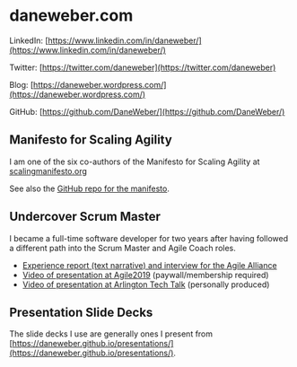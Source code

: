 # daneweber.com

LinkedIn: [https://www.linkedin.com/in/daneweber/](https://www.linkedin.com/in/daneweber/)

Twitter: [https://twitter.com/daneweber](https://twitter.com/daneweber)

Blog: [https://daneweber.wordpress.com/](https://daneweber.wordpress.com/)

GitHub: [https://github.com/DaneWeber/](https://github.com/DaneWeber/)

## Manifesto for Scaling Agility

I am one of the six co-authors of the Manifesto for Scaling Agility at [scalingmanifesto.org](https://scalingmanifesto.org/)

See also the [GitHub repo for the manifesto](https://github.com/manifestoforscalingagility/ManifestoForScalingAgility.github.io).

## Undercover Scrum Master

I became a full-time software developer for two years after having followed a different path into the Scrum Master and Agile Coach roles.

- [Experience report (text narrative) and interview for the Agile Alliance](https://www.agilealliance.org/resources/experience-reports/undercover-scrum-master/)
- [Video of presentation at Agile2019](https://www.agilealliance.org/resources/sessions/undercover-scrum-master/) (paywall/membership required)
- [Video of presentation at Arlington Tech Talk](https://www.youtube.com/watch?v=pU_LvP8DTv4&t=3s) (personally produced)

## Presentation Slide Decks

The slide decks I use are generally ones I present from [https://daneweber.github.io/presentations/](https://daneweber.github.io/presentations/).

<!-- TODO: Continuous Modernization -->
<!-- TODO: GAO Agile guide -->
<!-- TODO: Presentations site -->
<!-- TODO: hypothetical company -->
<!-- TODO: feedback loop engineering -->
